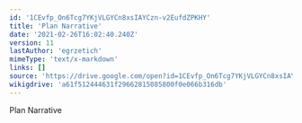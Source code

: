 ```yaml
---
id: '1CEvfp_On6Tcg7YKjVLGYCn8xsIAYCzn-v2EufdZPKHY'
title: 'Plan Narrative'
date: '2021-02-26T16:02:40.240Z'
version: 11
lastAuthor: 'egrzetich'
mimeType: 'text/x-markdown'
links: []
source: 'https://drive.google.com/open?id=1CEvfp_On6Tcg7YKjVLGYCn8xsIAYCzn-v2EufdZPKHY'
wikigdrive: 'a61f512444631f29662815085800f0e066b316db'
---
```

Plan Narrative

